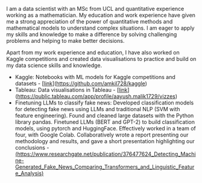 I am a data scientist with an MSc from UCL and quantitative experience working as a mathematician. My education and work experience have given me a strong appreciation of the power of quantitative methods and mathematical models to understand complex situations. I am eager to apply my skills and knowledge to make a difference by solving challenging problems and helping to make better decisions.

Apart from my work experience and education, I have also worked on Kaggle competitions and created data visualisations to practice and build on my data science skills and knowledge.

* Kaggle: Notebooks with ML models for Kaggle competitions and datasets - [[link](https://github.com/amkil728/kaggle)](https://github.com/amkil728/kaggle)
* Tableau: Data visualisations in Tableau - [[link](https://public.tableau.com/app/profile/aayush.malik1729/vizzes)](https://public.tableau.com/app/profile/aayush.malik1729/vizzes)
* Finetuning LLMs to classify fake news: Developed classification models for detecting fake news using LLMs and traditional NLP (SVM with feature engineering). Found and cleaned large datasets with the Python library pandas. Finetuned LLMs (BERT and GPT-2) to build classification models, using pytorch and HuggingFace. Effectively worked in a team of four, with Google Colab. Collaboratively wrote a report presenting our methodology and results, and gave a short presentation highlighting our conclusions - [(https://www.researchgate.net/publication/376477624_Detecting_Machine-Generated_Fake_News_Comparing_Transformers_and_Linguistic_Feature_Analysis)](https://www.researchgate.net/publication/376477624_Detecting_Machine-Generated_Fake_News_Comparing_Transformers_and_Linguistic_Feature_Analysis)
